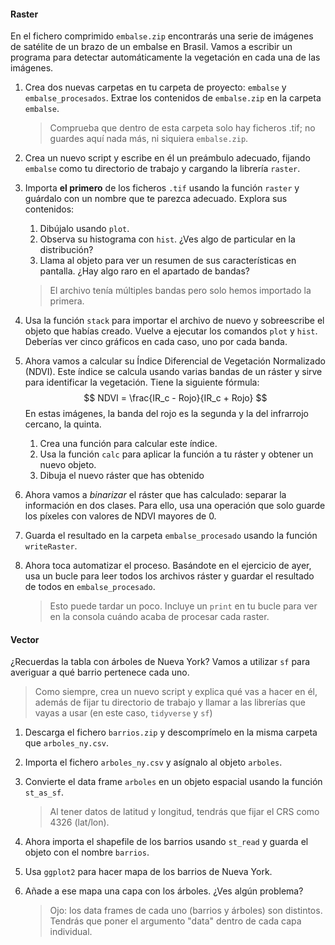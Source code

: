 #### Raster

En el fichero comprimido `embalse.zip` encontrarás una serie de imágenes de satélite de un brazo de un embalse en Brasil. Vamos a escribir un programa para detectar automáticamente la vegetación en cada una de las imágenes.

1. Crea dos nuevas carpetas en tu carpeta de proyecto: `embalse` y `embalse_procesados`. Extrae los contenidos de `embalse.zip` en la carpeta `embalse`.

   > Comprueba que dentro de esta carpeta solo hay ficheros .tif; no guardes aquí nada más, ni siquiera `embalse.zip`.

2. Crea un nuevo script y escribe en él un preámbulo adecuado, fijando `embalse` como tu directorio de trabajo y cargando la librería `raster`.

3. Importa **el primero** de los ficheros `.tif` usando la función `raster` y guárdalo con un nombre que te parezca adecuado. Explora sus contenidos:

   1. Dibújalo usando `plot`.
   2. Observa su histograma con `hist`. ¿Ves algo de particular en la distribución?
   3. Llama al objeto para ver un resumen de sus características en pantalla. ¿Hay algo raro en el apartado de bandas?

   > El archivo tenía múltiples bandas pero solo hemos importado la primera.

4. Usa la función `stack` para importar el archivo de nuevo y sobreescribe el objeto que habías creado. Vuelve a ejecutar los comandos `plot` y `hist`. Deberías ver cinco gráficos en cada caso, uno por cada banda.

5. Ahora vamos a calcular su Índice Diferencial de Vegetación Normalizado (NDVI). Este índice se calcula usando varias bandas de un ráster y sirve para identificar la vegetación. Tiene la siguiente fórmula:
   $$
   NDVI = \frac{IR_c - Rojo}{IR_c + Rojo}
   $$
   En estas imágenes, la banda del rojo es la segunda y la del infrarrojo cercano, la quinta.

   1. Crea una función para calcular este índice.
   2. Usa la función `calc` para aplicar la función a tu ráster y obtener un nuevo objeto.
   3. Dibuja el nuevo ráster que has obtenido

6. Ahora vamos a _binarizar_ el ráster que has calculado: separar la información en dos clases. Para ello, usa una operación que solo guarde los píxeles con valores de NDVI mayores de 0.

7. Guarda el resultado en la carpeta `embalse_procesado` usando la función `writeRaster`.

8. Ahora toca automatizar el proceso. Basándote en el ejercicio de ayer, usa un bucle para leer todos los archivos ráster y guardar el resultado de todos en `embalse_procesado`.

   > Esto puede tardar un poco. Incluye un `print` en tu bucle para ver en la consola cuándo acaba de procesar cada raster.


#### Vector

¿Recuerdas la tabla con árboles de Nueva York? Vamos a utilizar `sf` para averiguar a qué barrio pertenece cada uno.

> Como siempre, crea un nuevo script y explica qué vas a hacer en él, además de fijar tu directorio de trabajo y llamar a las librerías que vayas a usar (en este caso, `tidyverse` y `sf`)

1. Descarga el fichero `barrios.zip` y descomprímelo en la misma carpeta que `arboles_ny.csv`.

2. Importa el fichero `arboles_ny.csv` y asígnalo al objeto `arboles`.

3. Convierte el data frame `arboles` en un objeto espacial usando la función `st_as_sf`. 

   > Al tener datos de latitud y longitud, tendrás que fijar el CRS como 4326 (lat/lon).

4. Ahora importa el shapefile de los barrios usando `st_read` y guarda el objeto con el nombre `barrios`.

5. Usa `ggplot2` para hacer mapa de los barrios de Nueva York.

6. Añade a ese mapa una capa con los árboles. ¿Ves algún problema?

   > Ojo: los data frames de cada uno (barrios y árboles) son distintos. Tendrás que poner el argumento "data" dentro de cada capa individual.